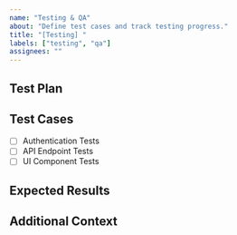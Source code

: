 ```yaml
---
name: "Testing & QA"
about: "Define test cases and track testing progress."
title: "[Testing] "
labels: ["testing", "qa"]
assignees: ""
---
```


## Test Plan

<!-- Describe the testing process and objectives. -->

## Test Cases

- [ ] Authentication Tests
- [ ] API Endpoint Tests
- [ ] UI Component Tests

## Expected Results

<!-- Describe expected behaviors after tests pass. -->

## Additional Context

<!-- Any extra notes for the testing process. -->
